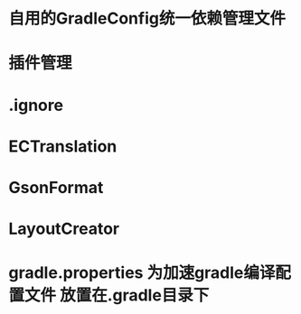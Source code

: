 # 自用的GradleConfig统一依赖管理文件
# 插件管理
# .ignore
# ECTranslation
# GsonFormat
# LayoutCreator
# gradle.properties 为加速gradle编译配置文件 放置在.gradle目录下

